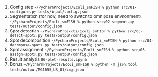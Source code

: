 1. Config step
   `~/PycharmProjects/Ecoli_smFISH % python src/01-configure.py tests/input/config.json`
2. Segmentation (for now, need to switch to omnipose environment)
   `~/PycharmProjects/Ecoli_smFISH % python src/02-segment.py tests/output/config.json`
3. Spot detection
   `~/PycharmProjects/Ecoli_smFISH % python src/03-detect-spots.py tests/output/config.json`
4. Spot decomposition
   `~/PycharmProjects/Ecoli_smFISH % python src/04-decompose-spots.py tests/output/config.json`
5. Spot assignment
   `~/PycharmProjects/Ecoli_smFISH % python src/05-assign-spots.py tests/output/config.json`
6. Result analysis
   `06-plot-results.ipynb`
7. Bonus
`~/PycharmProjects/Ecoli_smFISH % python -m json.tool tests/output/MG1655_LB_01/img.json`
``
